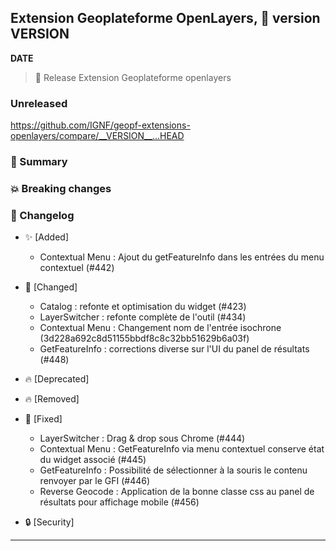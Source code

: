 ## Extension Geoplateforme OpenLayers, 🔖 version __VERSION__

__DATE__
> 🚀 Release Extension Geoplateforme openlayers

### Unreleased

<https://github.com/IGNF/geopf-extensions-openlayers/compare/__VERSION__...HEAD>

### 🎉 Summary

### 💥 Breaking changes

### 📖 Changelog

* ✨ [Added]

  - Contextual Menu : Ajout du getFeatureInfo dans les entrées du menu contextuel (#442)

* 🔨 [Changed]

  - Catalog : refonte et optimisation du widget (#423)
  - LayerSwitcher : refonte complète de l'outil (#434)
  - Contextual Menu : Changement nom de l'entrée isochrone (3d228a692c8d51155bbdf8c8c32bb51629b6a03f)
  - GetFeatureInfo : corrections diverse sur l'UI du panel de résultats (#448)

* 🔥 [Deprecated]

* 🔥 [Removed]

* 🐛 [Fixed]

  - LayerSwitcher : Drag & drop sous Chrome (#444)
  - Contextual Menu : GetFeatureInfo via menu contextuel conserve état du widget associé (#445)
  - GetFeatureInfo : Possibilité de sélectionner à la souris le contenu renvoyer par le GFI (#446)
  - Reverse Geocode :  Application de la bonne classe css au panel de résultats pour affichage mobile (#456)

* 🔒 [Security]


---
